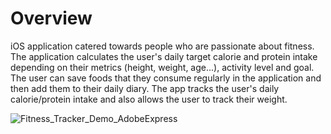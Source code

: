 # Overview
iOS application catered towards people who are passionate about fitness. The application calculates the user's daily target calorie and protein intake depending on their metrics (height, weight, age...), activity level and goal. The user can save foods that they consume regularly in the application and then add them to their daily diary. The app tracks the user's daily calorie/protein intake and also allows the user to track their weight. 



![Fitness_Tracker_Demo_AdobeExpress](https://user-images.githubusercontent.com/90746623/181305422-f7d296c8-46f8-414a-bbbe-8303f7c56212.gif)
